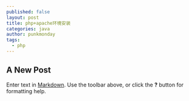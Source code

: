 ```yaml
---
published: false
layout: post
title: php+apache环境安装
categories: java
author: punkmonday
tags: 
  - php
---
```


## A New Post

Enter text in [Markdown](http://daringfireball.net/projects/markdown/). Use the toolbar above, or click the **?** button for formatting help.
